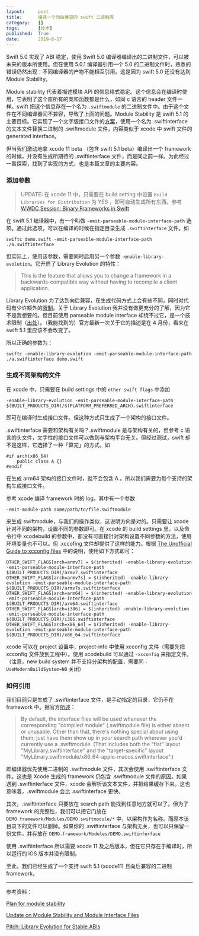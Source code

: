 ```yaml
---
layout:     post
title:      编译一个向后兼容的 swift 二进制库
category:   []
tags:       [技术]
published:  True
date:       2019-8-17
---
```


Swift 5.0 实现了 ABI 稳定，使用 Swift 5.0 编译器编译出的二进制文件，可以被未来的版本所使用。但在使用 5.0.1 编译器引用一个 5.0 的二进制文件时，熟悉的错误仍然出现：不同编译器的产物不能相互引用。这是因为 swift 5.0 还没有达到 Module Stability。

Module stability 代表着描述模块 API 的信息格式稳定。这个信息会在编译时使用，它表明了这个库所有的类和函数都是什么，如同 c 语言的 header 文件一样。swift 把这个信息存在一个名为 `.swiftmodule` 的二进制文件中。由于这个文件在不同编译器间不兼容，导致了上面的问题。Module Stability 是 swift 5.1 的主要目标。它实现了一个文字版接口文件的[方案](https://forums.swift.org/t/plan-for-module-stability/14551)，使用一个名为 .swiftinterface 的文本文件替换二进制的 .swiftmodule 文件，内容类似于 xcode 中 swift 文件的 generated interface。

但当我们激动地拿 xcode 11 beta （包含 swift 5.1 beta）编译出一个 framework 的时候，并没有生成所期待的 .swiftinterface 文件，而是同之前一样。为此经过一番探索，找到了实现的方式，也是本篇文章的主要内容。

### 添加参数

> UPDATE:
> 在 xcode 11 中，只需要在 build setting 中设置 `Build Libraries for Distribution` 为 YES ，即可自动生成所有东西。参考 [WWDC Session: Binary Frameworks in Swift](https://developer.apple.com/videos/play/wwdc2019/416/)

在 swift 5.1 编译器中，有一个叫做 `-emit-parseable-module-interface-path` 选项。通过此选项，可以在编译的时候在指定目录生成 `.swiftinterface` 文件。如

```
swiftc demo.swift -emit-parseable-module-interface-path ./a.swiftinterface
```

但实际上，使用该参数，需要同时启用另一个参数 `-enable-library-evolution`。它开启了 Library Evolution 的特性：

> This is the feature that allows you to change a framework in a backwards-compatible way without having to recompile a client application.

Library Evolution 为了达到向后兼容，在生成代码方式上会有些不同，同时对代码有少许额外的[限制](https://forums.swift.org/t/update-on-module-stability-and-module-interface-files/23337/5)。关于 Library Evolution 我并没有做更充分的了解，因为它不是我想要的。但目前使用 parseable module interface 却绕不过它，是一个技术限制（[出处](https://forums.swift.org/t/update-on-module-stability-and-module-interface-files/23337)）。（我能找到的）官方最新一次关于它的描述是在 4 月份，看来在 swift 5.1 里应该不会改变了。

所以正确的参数为：

```
swiftc -enable-library-evolution -emit-parseable-module-interface-path ./a.swiftinterface demo.swift
```

### 生成不同架构的文件

在 xcode 中，只需要在 build settings 中的 `other swift flags` 中添加 

```
-enable-library-evolution -emit-parseable-module-interface-path $(BUILT_PRODUCTS_DIR)/$(PLATFORM_PREFERRED_ARCH).swiftinterface
```

即可在编译时生成接口文件。但这种方式只生成了一个架构的接口文件。

.swiftinterface 需要和架构有关吗？.swiftmodule 是与架构有关的，但参考 c 语言的头文件，文字性的接口文件可以做到与架构平台无关。但经过测试，swift 却不是这样，它选择了一种「算完」的方式。如

```
#if arch(x86_64)
	public class A {}
#endif
```

在生成 arm64 架构的接口文件时，就不会包含 A 。所以我们需要为每个支持的架构生成接口文件。

参考 xcode 编译 framework 时的 log，其中有一个参数 

```
-emit-module-path some/path/to/file.swiftmodule
``` 

来生成 swiftmodule，与我们的操作类似，这说明方向是对的。只需要让 xcode 针对不同的架构，设置不同的参数即可。在 xcode 的 build settings 里，以及命令行中 xcodebuild 的参数中，都没有可直接针对架构设置不同参数的方法，使用环境变量也不可以。但 .xccofing 文件却提供了这样的能力。根据 [The Unofficial Guide to xcconfig files](https://pewpewthespells.com/blog/xcconfig_guide.html#CondVarArch) 中的说明，使用如下方式即可：

```
OTHER_SWIFT_FLAGS[arch=armv7] = $(inherited) -enable-library-evolution -emit-parseable-module-interface-path $(BUILT_PRODUCTS_DIR)/armv7.swiftinterface
OTHER_SWIFT_FLAGS[arch=armv7s] = $(inherited) -enable-library-evolution -emit-parseable-module-interface-path $(BUILT_PRODUCTS_DIR)/armv7s.swiftinterface
OTHER_SWIFT_FLAGS[arch=arm64] = $(inherited) -enable-library-evolution -emit-parseable-module-interface-path $(BUILT_PRODUCTS_DIR)/arm64.swiftinterface
OTHER_SWIFT_FLAGS[arch=i386] = $(inherited) -enable-library-evolution -emit-parseable-module-interface-path $(BUILT_PRODUCTS_DIR)/i386.swiftinterface
OTHER_SWIFT_FLAGS[arch=x86_64] = $(inherited) -enable-library-evolution -emit-parseable-module-interface-path $(BUILT_PRODUCTS_DIR)/x86_64.swiftinterface
```

xcode 可以在 project 设置中，project-info 中使用 xcconfig 文件（需要先把 xcconfig 文件放到工程中）。使用 xcodebuild 可以通过 `-xcconfig` 来指定文件。（注意，new build system 并不支持分架构的配置，需要同 `-UseModernBuildSystem=NO` 关闭）

### 如何引用

我们目前只是生成了 .swiftinterface 文件，是手动指定的目录，它仍不在 framework 中。据官方[所述](https://forums.swift.org/t/update-on-module-stability-and-module-interface-files/23337)：

> By default, the interface files will be used whenever the corresponding "compiled module" (.swiftmodule file) is either absent or unusable. Other than that, there's nothing special about using them; just have them show up in your search path wherever you'd currently use a .swiftmodule. (That includes both the "flat" layout "MyLibrary.swiftinterface" and the "target-specific" layout "MyLibrary.swiftmodule/x86_64-apple-macos.swiftinterface".)

即编译器优先使用二进制的 .swiftmodule 文件，其次会使用 .swiftinterface 文件。这也是 Xcode 生成的 framework 仍包含 .swiftmodule 文件的原因。如果 遇到 .swiftinterface 文件，xcode 会解析该文本文件，并把结果缓存下来。这也意味着，.swiftmodule 会比 .swiftinterface 更快。

其次，.swiftinterface 只要放在 search path 能找到任意地方就可以了。但为了 framework 的完整性，我们可以把它门放在 `DEMO.framework/Modules/DEMO.swiftmodule/*` 中，以架构作为名称。而原本该目录下的文件可以删掉。如果你的 .swiftinterface 与架构无关，也可以只保留一份文件，并存放在 `DEMO.framework/Modules/DEMO.swiftinferface`

使用 .swiftinferface 所以需要 xcode 11 及之后版本，但在它只存在于编译时，所以运行的 iOS 版本并没有限制。

至此，我们已经生成了一个支持 swift 5.1 (xcode11) 且向后兼容的二进制 framework。

------

参考资料：

[Plan for module stability](https://forums.swift.org/t/plan-for-module-stability/14551)

[Update on Module Stability and Module Interface Files](https://forums.swift.org/t/update-on-module-stability-and-module-interface-files/23337)

[Pitch: Library Evolution for Stable ABIs](https://forums.swift.org/t/pitch-library-evolution-for-stable-abis/23026)


